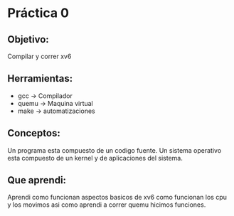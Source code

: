 # Práctica 0

## Objetivo:
Compilar y correr xv6

## Herramientas:
* gcc -> Compilador 
* quemu -> Maquina virtual
* make -> automatizaciones 

## Conceptos:
Un programa esta compuesto de un codigo fuente.
Un sistema operativo esta compuesto de un kernel y de aplicaciones del sistema.
 

## Que aprendi:
Aprendi como funcionan aspectos basicos de xv6 como funcionan los cpu y los movimos asi como aprendi a correr quemu hicimos funciones.
